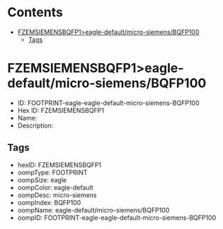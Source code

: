 



Contents
========

* [FZEMSIEMENSBQFP1>eagle-default/micro-siemens/BQFP100](#fzemsiemensbqfp1eagle-defaultmicro-siemensbqfp100)
	* [Tags](#tags)

# FZEMSIEMENSBQFP1>eagle-default/micro-siemens/BQFP100

- ID: FOOTPRINT-eagle-eagle-default-micro-siemens-BQFP100
- Hex ID: FZEMSIEMENSBQFP1
- Name: 
- Description: 

## Tags

- hexID: FZEMSIEMENSBQFP1
- oompType: FOOTPRINT
- oompSize: eagle
- oompColor: eagle-default
- oompDesc: micro-siemens
- oompIndex: BQFP100
- oompName: eagle-default/micro-siemens/BQFP100
- oompID: FOOTPRINT-eagle-eagle-default-micro-siemens-BQFP100
